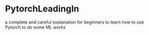 # PytorchLeadingIn
a complete and careful explanation for beginners to learn how to use Pytorch to do some ML works
